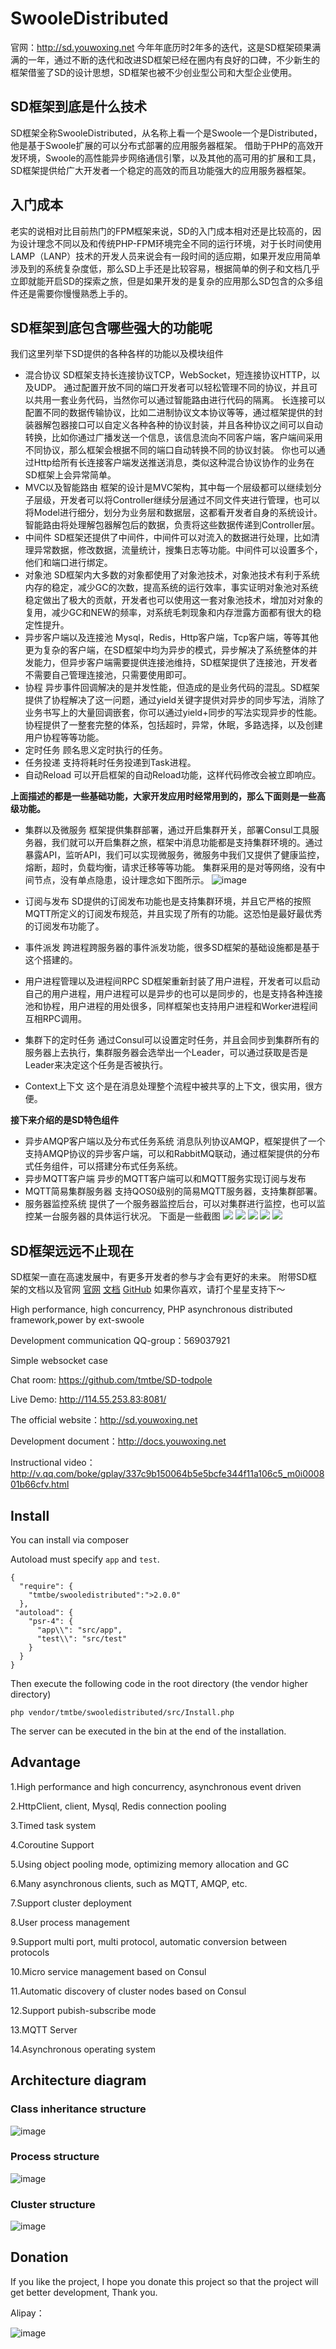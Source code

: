 # SwooleDistributed
官网：http://sd.youwoxing.net
今年年底历时2年多的迭代，这是SD框架硕果满满的一年，通过不断的迭代和改进SD框架已经在圈内有良好的口碑，不少新生的框架借鉴了SD的设计思想，SD框架也被不少创业型公司和大型企业使用。

## SD框架到底是什么技术
SD框架全称SwooleDistributed，从名称上看一个是Swoole一个是Distributed，他是基于Swoole扩展的可以分布式部署的应用服务器框架。
借助于PHP的高效开发环境，Swoole的高性能异步网络通信引擎，以及其他的高可用的扩展和工具，SD框架提供给广大开发者一个稳定的高效的而且功能强大的应用服务器框架。

## 入门成本
老实的说相对比目前热门的FPM框架来说，SD的入门成本相对还是比较高的，因为设计理念不同以及和传统PHP-FPM环境完全不同的运行环境，对于长时间使用LAMP（LANP）技术的开发人员来说会有一段时间的适应期，如果开发应用简单涉及到的系统复杂度低，那么SD上手还是比较容易，根据简单的例子和文档几乎立即就能开启SD的探索之旅，但是如果开发的是复杂的应用那么SD包含的众多组件还是需要你慢慢熟悉上手的。

## SD框架到底包含哪些强大的功能呢
我们这里列举下SD提供的各种各样的功能以及模块组件
* 混合协议
	SD框架支持长连接协议TCP，WebSocket，短连接协议HTTP，以及UDP。
    通过配置开放不同的端口开发者可以轻松管理不同的协议，并且可以共用一套业务代码，当然你可以通过智能路由进行代码的隔离。
    长连接可以配置不同的数据传输协议，比如二进制协议文本协议等等，通过框架提供的封装器解包器接口可以自定义各种各种的协议封装，并且各种协议之间可以自动转换，比如你通过广播发送一个信息，该信息流向不同客户端，客户端间采用不同协议，那么框架会根据不同的端口自动转换不同的协议封装。
    你也可以通过Http给所有长连接客户端发送推送消息，类似这种混合协议协作的业务在SD框架上会异常简单。
* MVC以及智能路由
	框架的设计是MVC架构，其中每一个层级都可以继续划分子层级，开发者可以将Controller继续分层通过不同文件夹进行管理，也可以将Model进行细分，划分为业务层和数据层，这都看开发者自身的系统设计。智能路由将处理解包器解包后的数据，负责将这些数据传递到Controller层。
* 中间件
	SD框架还提供了中间件，中间件可以对流入的数据进行处理，比如清理异常数据，修改数据，流量统计，搜集日志等功能。中间件可以设置多个，他们和端口进行绑定。
* 对象池
	SD框架内大多数的对象都使用了对象池技术，对象池技术有利于系统内存的稳定，减少GC的次数，提高系统的运行效率，事实证明对象池对系统稳定做出了极大的贡献，开发者也可以使用这一套对象池技术，增加对对象的复用，减少GC和NEW的频率，对系统毛刺现象和内存泄露方面都有很大的稳定性提升。
* 异步客户端以及连接池
	Mysql，Redis，Http客户端，Tcp客户端，等等其他更为复杂的客户端，在SD框架中均为异步的模式，异步解决了系统整体的并发能力，但异步客户端需要提供连接池维持，SD框架提供了连接池，开发者不需要自己管理连接池，只需要使用即可。
* 协程
	异步事件回调解决的是并发性能，但造成的是业务代码的混乱。SD框架提供了协程解决了这一问题，通过yield关键字提供对异步的同步写法，消除了业务书写上的大量回调嵌套，你可以通过yield+同步的写法实现异步的性能。
    协程提供了一整套完整的体系，包括超时，异常，休眠，多路选择，以及创建用户协程等等功能。
* 定时任务
	顾名思义定时执行的任务。  
* 任务投递
	支持将耗时任务投递到Task进程。
* 自动Reload
	可以开启框架的自动Reload功能，这样代码修改会被立即响应。
    
**上面描述的都是一些基础功能，大家开发应用时经常用到的，那么下面则是一些高级功能。**

* 集群以及微服务
	框架提供集群部署，通过开启集群开关，部署Consul工具服务器，我们就可以开启集群之旅，框架中消息功能都是支持集群环境的。通过暴露API，监听API，我们可以实现微服务，微服务中我们又提供了健康监控，熔断，超时，负载均衡，请求迁移等等功能。
    集群采用的是对等网络，没有中间节点，没有单点隐患，设计理念如下图所示。
    ![image](https://raw.githubusercontent.com/tmtbe/SwooleDistributed/v2/screenshots/k3.png)

* 订阅与发布
	SD提供的订阅发布功能也是支持集群环境，并且它严格的按照MQTT所定义的订阅发布规范，并且实现了所有的功能。这恐怕是最好最优秀的订阅发布功能了。
* 事件派发
	跨进程跨服务器的事件派发功能，很多SD框架的基础设施都是基于这个搭建的。
* 用户进程管理以及进程间RPC
	SD框架重新封装了用户进程，开发者可以启动自己的用户进程，用户进程可以是异步的也可以是同步的，也是支持各种连接池和协程，用户进程的用处很多，同样框架也支持用户进程和Worker进程间互相RPC调用。
* 集群下的定时任务
	通过Consul可以设置定时任务，并且会同步到集群所有的服务器上去执行，集群服务器会选举出一个Leader，可以通过获取是否是Leader来决定这个任务是否被执行。
* Context上下文
	这个是在消息处理整个流程中被共享的上下文，很实用，很方便。
    
**接下来介绍的是SD特色组件**
* 异步AMQP客户端以及分布式任务系统
	消息队列协议AMQP，框架提供了一个支持AMQP协议的异步客户端，可以和RabbitMQ联动，通过框架提供的分布式任务组件，可以搭建分布式任务系统。
* 异步MQTT客户端
	异步的MQTT客户端可以和MQTT服务实现订阅与发布
* MQTT简易集群服务器
	支持QOS0级别的简易MQTT服务器，支持集群部署。
* 服务器监控系统
	提供了一个服务器监控后台，可以对集群进行监控，也可以监控某一台服务器的具体运行状况。
    下面是一些截图
    ![](https://raw.githubusercontent.com/tmtbe/SwooleDistributed/v2/screenshots/screenshot_1511494439977.png)
    ![](https://raw.githubusercontent.com/tmtbe/SwooleDistributed/v2/screenshots/screenshot_1511494520746.png)
    ![](https://raw.githubusercontent.com/tmtbe/SwooleDistributed/v2/screenshots/screenshot_1511494552885.png)
    ![](https://raw.githubusercontent.com/tmtbe/SwooleDistributed/v2/screenshots/screenshot_1511494572162.png)
    ![](https://raw.githubusercontent.com/tmtbe/SwooleDistributed/v2/screenshots/screenshot_1511494591862.png)
## SD框架远远不止现在

SD框架一直在高速发展中，有更多开发者的参与才会有更好的未来。
附带SD框架的文档以及官网
[官网](http://sd.youwoxing.net/)
[文档](http://docs.youwoxing.net/)
[GitHub](https://github.com/tmtbe/SwooleDistributed)
如果你喜欢，请打个星星支持下～


High performance, high concurrency, PHP asynchronous distributed framework,power by ext-swoole

Development communication QQ-group：569037921  

Simple websocket case

Chat room: https://github.com/tmtbe/SD-todpole

Live Demo: http://114.55.253.83:8081/

The official website：http://sd.youwoxing.net

Development document：http://docs.youwoxing.net

Instructional video：http://v.qq.com/boke/gplay/337c9b150064b5e5bcfe344f11a106c5_m0i000801b66cfv.html

## Install
You can install via composer

Autoload must specify `app` and `test`.
```
{
  "require": {
    "tmtbe/swooledistributed":">2.0.0"
  },
 "autoload": {
    "psr-4": {
      "app\\": "src/app",
      "test\\": "src/test"
    }
  }
}
```
Then execute the following code in the root directory (the vendor higher directory)
```
php vendor/tmtbe/swooledistributed/src/Install.php
```
The server can be executed in the bin at the end of the installation.

## Advantage

1.High performance and high concurrency, asynchronous event driven

2.HttpClient, client, Mysql, Redis connection pooling

3.Timed task system

4.Coroutine Support

5.Using object pooling mode, optimizing memory allocation and GC

6.Many asynchronous clients, such as MQTT, AMQP, etc.

7.Support cluster deployment

8.User process management

9.Support multi port, multi protocol, automatic conversion between protocols

10.Micro service management based on Consul

11.Automatic discovery of cluster nodes based on Consul

12.Support pubish-subscribe mode

13.MQTT Server

14.Asynchronous operating system

## Architecture diagram

### Class inheritance structure
 ![image](https://raw.githubusercontent.com/tmtbe/SwooleDistributed/v2/screenshots/k1.png)

### Process structure
 ![image](https://raw.githubusercontent.com/tmtbe/SwooleDistributed/v2/screenshots/k2.png)
 
### Cluster structure
 ![image](https://raw.githubusercontent.com/tmtbe/SwooleDistributed/v2/screenshots/k3.png)
## Donation
If you like the project, I hope you donate this project so that the project will get better development, 
Thank you.

Alipay：

 ![image](https://raw.githubusercontent.com/tmtbe/SwooleDistributed/v2/screenshots/pay.png)

